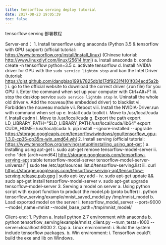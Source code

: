 ```yaml
---
title: tensorflow serving deploy tutorial
date: 2017-08-23 19:05:39
toc: false
---
```


tensorflow serving 部署教程

<!-- more -->

Server-end：
	1. Install tenserflow using anaconda (Python 3.5 & tensorflow with GPU support) (official tutorial: https://www.tensorflow.org/install/install_linux) (Chinese tutorial: http://www.linuxdiyf.com/linux/25614.html)
		a. Install anaconda
		b. conda create -n tensorflow python=3.5
		c. activate tensorflow
		d. Install NVIDIA driver for GPU with the `sudo service lightdm stop` and ban the Intel Driver  (tutorial: https://gist.github.com/dangbiao1991/7825db1d17df9231f4101f034ecd5a2b )
			i. go to the official website to download the correct driver (.run file) for you GPU
			ii. Enter the command when set up your computer with Ctrl+Alt+F1
			iii. stop the desktop service `sudo service lightdm stop`
			iv. Uninstall the whole old driver
			v. Add the nouveau(the embedded driver) to blacklist
			vi. Forbidden the nouveau module
			vii. Reboot
			viii. Install the NVIDIA-Driver.run with command when set up
		e. Install cuda toolkit
			i. Move to /usr/local/cuda
		f. Install cudnn
			i. Move to /usr/local/cuda
		g. Export the path
			export LD_LIBRARY_PATH="$LD_LIBRARY_PATH:/usr/local/cuda/lib64"
export CUDA_HOME=/usr/local/cuda
		h. pip install --ignore-installed --upgrade https://storage.googleapis.com/tensorflow/windows/gpu/tensorflow_gpu-1.3.0-cp35-cp35m-win_amd64.whl
	2. Install serving (official tutorial: https://www.tensorflow.org/serving/setup#installing_using_apt-get )
		a. Installing using apt-get
			i. sudo apt-get remove tensorflow-model-server
			ii. echo "deb [arch=amd64] http://storage.googleapis.com/tensorflow-serving-apt stable tensorflow-model-server tensorflow-model-server-universal" | sudo tee /etc/apt/sources.list.d/tensorflow-serving.list
			iii. curl https://storage.googleapis.com/tensorflow-serving-apt/tensorflow-serving.release.pub.gpg | sudo apt-key add -
			iv. sudo apt-get update && sudo apt-get install tensorflow-model-server
			v. sudo apt-get upgrade tensorflow-model-server
	3. Serving a model on server
		a. Using python script with export function to product the model.pb (proto buffer)
			i. python tensorflow_serving/example/mnist_saved_model.py /tmp/mnist_model
		b. Load exported model on the server
			i. tensorflow_model_server --port=9000 --model_name=mnist --model_base_path=/tmp/mnist_model/

Client-end:
	1. Python
		a. Install python 2.7 environment with anaconda
		b. python tensorflow_serving/example/mnist_client.py --num_tests=1000 --server=localhost:9000
	2. Cpp
		a. Linux environment:
			i. Build the system include tensorflow packages.
		b. Win environment:
			i. Tensorflow could't build the exe and lib on Windows.
		
		
		
